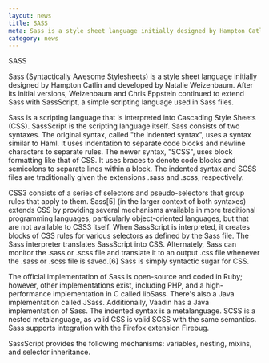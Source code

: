 ```yaml
---
layout: news
title: SASS
meta: Sass is a style sheet language initially designed by Hampton Catlin and developed by Natalie Weizenbaum
category: news
---
```


SASS

Sass (Syntactically Awesome Stylesheets) is a style sheet language initially designed by Hampton Catlin and developed by Natalie Weizenbaum. After its initial versions, Weizenbaum and Chris Eppstein continued to extend Sass with SassScript, a simple scripting language used in Sass files.

Sass is a scripting language that is interpreted into Cascading Style Sheets (CSS). SassScript is the scripting language itself. Sass consists of two syntaxes. The original syntax, called "the indented syntax", uses a syntax similar to Haml. It uses indentation to separate code blocks and newline characters to separate rules. The newer syntax, "SCSS", uses block formatting like that of CSS. It uses braces to denote code blocks and semicolons to separate lines within a block. The indented syntax and SCSS files are traditionally given the extensions .sass and .scss, respectively.

CSS3 consists of a series of selectors and pseudo-selectors that group rules that apply to them. Sass[5] (in the larger context of both syntaxes) extends CSS by providing several mechanisms available in more traditional programming languages, particularly object-oriented languages, but that are not available to CSS3 itself. When SassScript is interpreted, it creates blocks of CSS rules for various selectors as defined by the Sass file. The Sass interpreter translates SassScript into CSS. Alternately, Sass can monitor the .sass or .scss file and translate it to an output .css file whenever the .sass or .scss file is saved.[6] Sass is simply syntactic sugar for CSS.

The official implementation of Sass is open-source and coded in Ruby; however, other implementations exist, including PHP, and a high-performance implementation in C called libSass. There's also a Java implementation called JSass. Additionally, Vaadin has a Java implementation of Sass. The indented syntax is a metalanguage. SCSS is a nested metalanguage, as valid CSS is valid SCSS with the same semantics. Sass supports integration with the Firefox extension Firebug.

SassScript provides the following mechanisms: variables, nesting, mixins, and selector inheritance.